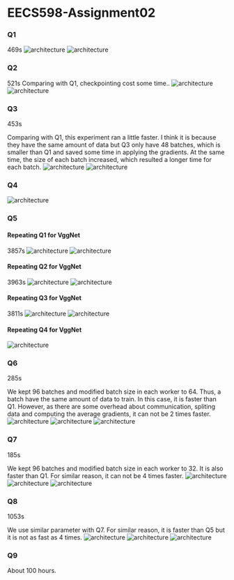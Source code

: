# EECS598-Assignment02
### Q1
469s
![architecture](./plots/cpu_q1.png)
![architecture](./plots/mem_q1.png)

### Q2
521s
Comparing with Q1, checkpointing cost some time..
![architecture](./plots/cpu_q2.png)
![architecture](./plots/mem_q2.png)

### Q3
453s

Comparing with Q1, this experiment ran a little faster. I think it is because they have the same amount of data but Q3 only have 48 batches, which is smaller than Q1 and saved some time in applying the gradients. At the same time, the size of each batch increased, which resulted a longer time for each batch.
![architecture](./plots/cpu_q3.png)
![architecture](./plots/mem_q3.png)

### Q4
![architecture](./fig/tensorboard_q4.png)

### Q5
#### Repeating Q1 for VggNet
3857s
![architecture](./plots/cpu_vgg_q1.png)
![architecture](./plots/mem_vgg_q1.png)

#### Repeating Q2 for VggNet
3963s
![architecture](./plots/cpu_vgg_q2.png)
![architecture](./plots/mem_vgg_q2.png)

#### Repeating Q3 for VggNet
3811s
![architecture](./plots/cpu_vgg_q3.png)
![architecture](./plots/mem_vgg_q3.png)

#### Repeating Q4 for VggNet
![architecture](./fig/tensorboard_q5.png)

### Q6
285s

We kept 96 batches and modified batch size in each worker to 64. Thus, a batch have the same amount of data to train. In this case, it is faster than Q1. However, as there are some overhead about communication, spliting data and computing the average gradients, it can not be 2 times faster.
![architecture](./plots/cpu_q6.png)
![architecture](./plots/mem_q6.png)
![architecture](./fig/tensorboard_q6.png)

### Q7
185s

We kept 96 batches and modified batch size in each worker to 32. It is also faster than Q1. For similar reason, it can not be 4 times faster.
![architecture](./plots/cpu_q7.png)
![architecture](./plots/mem_q7.png)
![architecture](./fig/tensorboard_q7.png)

### Q8
1053s

We use similar parameter with Q7. For similar reason, it is faster than Q5 but it is not as fast as 4 times.
![architecture](./plots/cpu_q8.png)
![architecture](./plots/mem_q8.png)
![architecture](./fig/tensorboard_q8.png)

### Q9
About 100 hours.

